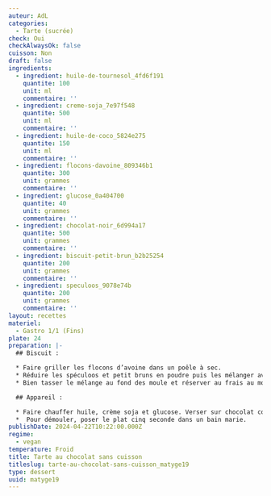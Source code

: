 ```yaml
---
auteur: AdL
categories:
  - Tarte (sucrée)
check: Oui
checkAlwaysOk: false
cuisson: Non
draft: false
ingredients:
  - ingredient: huile-de-tournesol_4fd6f191
    quantite: 100
    unit: ml
    commentaire: ''
  - ingredient: creme-soja_7e97f548
    quantite: 500
    unit: ml
    commentaire: ''
  - ingredient: huile-de-coco_5824e275
    quantite: 150
    unit: ml
    commentaire: ''
  - ingredient: flocons-davoine_809346b1
    quantite: 300
    unit: grammes
    commentaire: ''
  - ingredient: glucose_0a404700
    quantite: 40
    unit: grammes
    commentaire: ''
  - ingredient: chocolat-noir_6d994a17
    quantite: 500
    unit: grammes
    commentaire: ''
  - ingredient: biscuit-petit-brun_b2b25254
    quantite: 200
    unit: grammes
    commentaire: ''
  - ingredient: speculoos_9078e74b
    quantite: 200
    unit: grammes
    commentaire: ''
layout: recettes
materiel:
  - Gastro 1/1 (Fins)
plate: 24
preparation: |-
  ## Biscuit :

  * Faire griller les flocons d’avoine dans un poêle à sec.
  * Réduire les spéculoos et petit bruns en poudre puis les mélanger avec les flocons d’avoine. Enfin, ajouter l’huile coco fondue.
  * Bien tasser le mélange au fond des moule et réserver au frais au moins une heure.

  ## Appareil :

  * Faire chauffer huile, crème soja et glucose. Verser sur chocolat concassé.
  *  Pour démouler, poser le plat cinq seconde dans un bain marie.
publishDate: 2024-04-22T10:22:00.000Z
regime:
  - vegan
temperature: Froid
title: Tarte au chocolat sans cuisson
titleslug: tarte-au-chocolat-sans-cuisson_matyge19
type: dessert
uuid: matyge19
---
```

